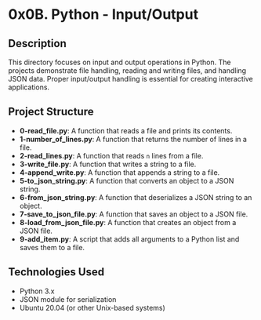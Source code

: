 # 0x0B. Python - Input/Output

## Description
This directory focuses on input and output operations in Python. The projects demonstrate file handling, reading and writing files, and handling JSON data. Proper input/output handling is essential for creating interactive applications.

## Project Structure

- **0-read_file.py**: A function that reads a file and prints its contents.
- **1-number_of_lines.py**: A function that returns the number of lines in a file.
- **2-read_lines.py**: A function that reads `n` lines from a file.
- **3-write_file.py**: A function that writes a string to a file.
- **4-append_write.py**: A function that appends a string to a file.
- **5-to_json_string.py**: A function that converts an object to a JSON string.
- **6-from_json_string.py**: A function that deserializes a JSON string to an object.
- **7-save_to_json_file.py**: A function that saves an object to a JSON file.
- **8-load_from_json_file.py**: A function that creates an object from a JSON file.
- **9-add_item.py**: A script that adds all arguments to a Python list and saves them to a file.

## Technologies Used
- Python 3.x
- JSON module for serialization
- Ubuntu 20.04 (or other Unix-based systems)
